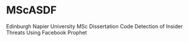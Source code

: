 # MScASDF
Edinburgh Napier University MSc Dissertation Code
Detection of Insider Threats Using Facebook Prophet

